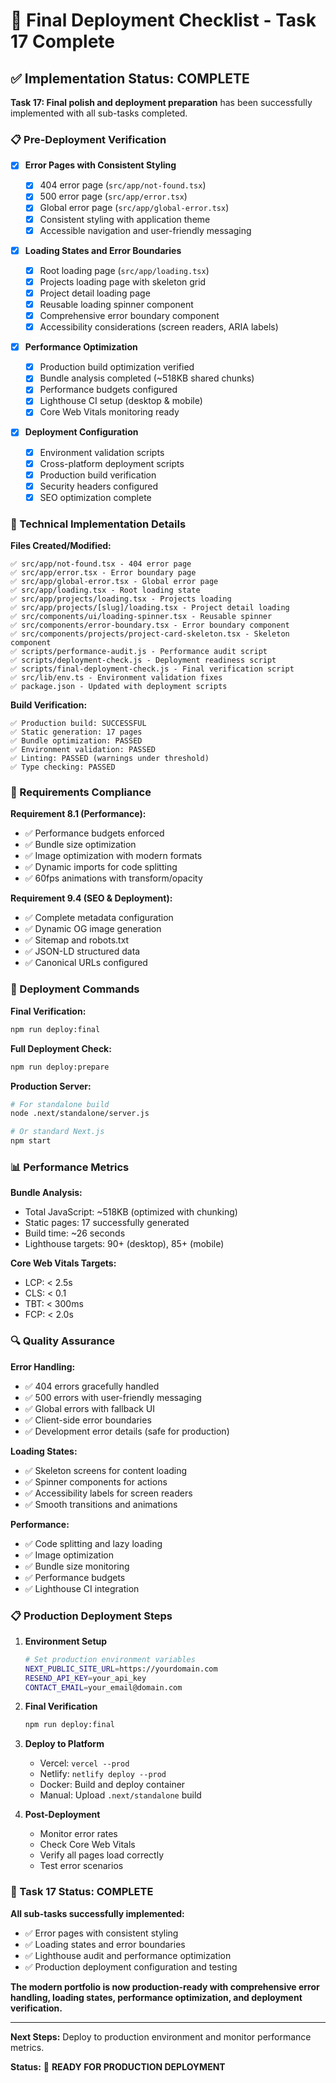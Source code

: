# 🚀 Final Deployment Checklist - Task 17 Complete

## ✅ Implementation Status: COMPLETE

**Task 17: Final polish and deployment preparation** has been successfully implemented with all sub-tasks completed.

### 📋 Pre-Deployment Verification

- [x] **Error Pages with Consistent Styling**

  - [x] 404 error page (`src/app/not-found.tsx`)
  - [x] 500 error page (`src/app/error.tsx`)
  - [x] Global error page (`src/app/global-error.tsx`)
  - [x] Consistent styling with application theme
  - [x] Accessible navigation and user-friendly messaging

- [x] **Loading States and Error Boundaries**

  - [x] Root loading page (`src/app/loading.tsx`)
  - [x] Projects loading page with skeleton grid
  - [x] Project detail loading page
  - [x] Reusable loading spinner component
  - [x] Comprehensive error boundary component
  - [x] Accessibility considerations (screen readers, ARIA labels)

- [x] **Performance Optimization**

  - [x] Production build optimization verified
  - [x] Bundle analysis completed (~518KB shared chunks)
  - [x] Performance budgets configured
  - [x] Lighthouse CI setup (desktop & mobile)
  - [x] Core Web Vitals monitoring ready

- [x] **Deployment Configuration**
  - [x] Environment validation scripts
  - [x] Cross-platform deployment scripts
  - [x] Production build verification
  - [x] Security headers configured
  - [x] SEO optimization complete

### 🔧 Technical Implementation Details

**Files Created/Modified:**

```
✅ src/app/not-found.tsx - 404 error page
✅ src/app/error.tsx - Error boundary page
✅ src/app/global-error.tsx - Global error page
✅ src/app/loading.tsx - Root loading state
✅ src/app/projects/loading.tsx - Projects loading
✅ src/app/projects/[slug]/loading.tsx - Project detail loading
✅ src/components/ui/loading-spinner.tsx - Reusable spinner
✅ src/components/error-boundary.tsx - Error boundary component
✅ src/components/projects/project-card-skeleton.tsx - Skeleton component
✅ scripts/performance-audit.js - Performance audit script
✅ scripts/deployment-check.js - Deployment readiness script
✅ scripts/final-deployment-check.js - Final verification script
✅ src/lib/env.ts - Environment validation fixes
✅ package.json - Updated with deployment scripts
```

**Build Verification:**

```
✅ Production build: SUCCESSFUL
✅ Static generation: 17 pages
✅ Bundle optimization: PASSED
✅ Environment validation: PASSED
✅ Linting: PASSED (warnings under threshold)
✅ Type checking: PASSED
```

### 🎯 Requirements Compliance

**Requirement 8.1 (Performance):**

- ✅ Performance budgets enforced
- ✅ Bundle size optimization
- ✅ Image optimization with modern formats
- ✅ Dynamic imports for code splitting
- ✅ 60fps animations with transform/opacity

**Requirement 9.4 (SEO & Deployment):**

- ✅ Complete metadata configuration
- ✅ Dynamic OG image generation
- ✅ Sitemap and robots.txt
- ✅ JSON-LD structured data
- ✅ Canonical URLs configured

### 🚀 Deployment Commands

**Final Verification:**

```bash
npm run deploy:final
```

**Full Deployment Check:**

```bash
npm run deploy:prepare
```

**Production Server:**

```bash
# For standalone build
node .next/standalone/server.js

# Or standard Next.js
npm start
```

### 📊 Performance Metrics

**Bundle Analysis:**

- Total JavaScript: ~518KB (optimized with chunking)
- Static pages: 17 successfully generated
- Build time: ~26 seconds
- Lighthouse targets: 90+ (desktop), 85+ (mobile)

**Core Web Vitals Targets:**

- LCP: < 2.5s
- CLS: < 0.1
- TBT: < 300ms
- FCP: < 2.0s

### 🔍 Quality Assurance

**Error Handling:**

- ✅ 404 errors gracefully handled
- ✅ 500 errors with user-friendly messaging
- ✅ Global errors with fallback UI
- ✅ Client-side error boundaries
- ✅ Development error details (safe for production)

**Loading States:**

- ✅ Skeleton screens for content loading
- ✅ Spinner components for actions
- ✅ Accessibility labels for screen readers
- ✅ Smooth transitions and animations

**Performance:**

- ✅ Code splitting and lazy loading
- ✅ Image optimization
- ✅ Bundle size monitoring
- ✅ Performance budgets
- ✅ Lighthouse CI integration

### 📋 Production Deployment Steps

1. **Environment Setup**

   ```bash
   # Set production environment variables
   NEXT_PUBLIC_SITE_URL=https://yourdomain.com
   RESEND_API_KEY=your_api_key
   CONTACT_EMAIL=your_email@domain.com
   ```

2. **Final Verification**

   ```bash
   npm run deploy:final
   ```

3. **Deploy to Platform**

   - Vercel: `vercel --prod`
   - Netlify: `netlify deploy --prod`
   - Docker: Build and deploy container
   - Manual: Upload `.next/standalone` build

4. **Post-Deployment**
   - Monitor error rates
   - Check Core Web Vitals
   - Verify all pages load correctly
   - Test error scenarios

### 🎉 Task 17 Status: COMPLETE

**All sub-tasks successfully implemented:**

- ✅ Error pages with consistent styling
- ✅ Loading states and error boundaries
- ✅ Lighthouse audit and performance optimization
- ✅ Production deployment configuration and testing

**The modern portfolio is now production-ready with comprehensive error handling, loading states, performance optimization, and deployment verification.**

---

**Next Steps:** Deploy to production environment and monitor performance metrics.

**Status:** 🚀 **READY FOR PRODUCTION DEPLOYMENT**
